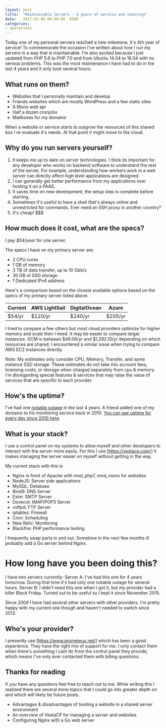 ```yaml
---
layout: post
title:  "Maintainable Servers - 4 years of service and counting"
date:   2017-03-06 00:00:00 -0500
categories:
- operations
---
```


Today one of my personal servers reached a new milestone, it's 4th year of service! To commemorate the occasion I've written about how I run my servers in a way that is maintainable. <!--more--> I'm also excited because I just updated from PHP 5.6 to PHP 7.0 and from Ubuntu 14.04 to 16.04 with no serious problems. This was the most maintenance I have had to do in the last 4 years and it only took several hours.

## What runs on them?
- Websites that I personally maintain and develop
- Friends websites which are mostly WordPress and a few static sites
- A Mono web api
- Half a dozen cronjobs
- Mailboxes for my domains

When a website or service starts to outgrow the resources of this shared box I re-evaluate it's needs. At that point it might move to the cloud.

## Why do you run servers yourself?
1. It keeps me up to date on server technologies. I think its important for any developer who works on backend software to understand the rest of the server. For example, understanding how workers work in a web server can directly affect high level applications are designed.
2. I can generally get better performance from my applications over hosting it on a PAAS.
3. It saves time on new development, the setup step is complete before starting.
4. Sometimes it's useful to have a shell that's always online and unrestricted for commands. Ever need an SSH proxy in another country?
5. It's cheap! $$$

## How much does it cost, what are the specs?
I pay *$54/year* for one server.

The specs I have on my primary server are:
- 2 CPU cores
- 1 GB of memory
- 3 TB of data transfer, up to 10 Gbit/s
- 30 GB of SSD storage
- 1 Dedicated IPv4 address

Here's a comparison based on the closest available options based on the specs of my primary server listed above.

| Current | AWS LightSail | DigitalOcean | Azure   |
|----------|---------------|--------------|---------|
| $54/yr   | $120/yr       | $240/yr      | $205/yr |

I tried to compare a few others but most cloud providers optimize for higher memory and scale then I need. It may be easier to compare larger instances. GCM is between $49.06/yr and $1,292.10/yr depending on which resources are shared. I encountered a similar issue when trying to compare AWS EC2 instances directly.

Note: My estimates only consider CPU, Memory, Transfer, and same instance SSD storage. These estimates do not take into account fees, licensing costs, or storage when charged separately from cpu & memory. I'm disregarding special features & services that may raise the value of services that are specific to each provider.

## How's the uptime?
I've had one [notable outage]('https://partyvan.eu/transparency/emails/2015-02-17-prometeus-outage.txt') in the last 4 years. A friend added one of my domains to his monitoring service back in 2010. [You can see uptime for every day since 2010 here]('http://chemicalservers.grd.net.pl/monitor/archive/?2016-10-01').

## What is your stack?
I use a control panel on my systems to allow myself and other developers to interact with the server more easily. For this I use [https://vestacp.com/] it makes managing the server easier on myself without getting in the way.

My current stack with this is
- Nginx in front of Apache with mod_php7, mod_mono for websites
- NodeJS: Server side applications
- MySQL: Database
- Bind9: DNS Server
- Exim: SMTP Server
- Dovecot: IMAP/POP3 Server
- vsftpd: FTP Server
- iptables: Firewall
- Cron: Scheduling
- New Relic: Monitoring
- Blackfire: PHP performance testing

I frequently swap parts in and out. Sometime in the next few months ill probably add a Go server behind Nginx.

# How long have you been doing this?
I have two servers currently:
Server A: I've had this one for 4 years tomorrow. During that time it's had only one notable outage for several hours.
Server B: I didn't need this one when I got it, but my provider had a killer Black Friday. Turned out to be useful so I kept it since November 2015.

Since 2009 I have had several other servers with other providers. I'm pretty happy with my current one though and haven't needed to switch since 2013.

## Who's your provider?
I presently use [https://www.prometeus.net/] which has been a good experience. They have the right mix of support for me. I only contact them when there's something I cant do from the control panel they provide, which means I've only ever contacted them with billing questions.

## Thanks for reading
If you have any questions feel free to reach out to me. While writing this I realized there are several more topics that I could go into greater depth on and which will likely be future posts.
- Advantages & disadvantages of hosting a website in a shared server environment
- An overview of VestaCP for managing a server and websites
- Configuring Nginx with a Go web server

